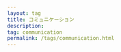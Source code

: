 ```yaml
---
layout: tag
title: コミュニケーション
description: 
tag: communication
permalink: /tags/communication.html
---
```

